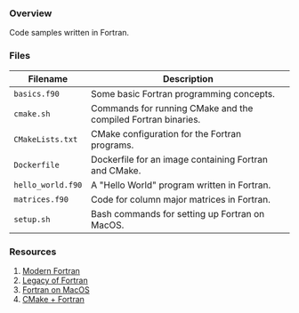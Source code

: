 ### Overview

Code samples written in Fortran.

### Files

| Filename          | Description                                                   |
|-------------------|---------------------------------------------------------------|
| `basics.f90`      | Some basic Fortran programming concepts.                      |
| `cmake.sh`        | Commands for running CMake and the compiled Fortran binaries. |
| `CMakeLists.txt`  | CMake configuration for the Fortran programs.                 |
| `Dockerfile`      | Dockerfile for an image containing Fortran and CMake.         |
| `hello_world.f90` | A "Hello World" program written in Fortran.                   |
| `matrices.f90`    | Code for column major matrices in Fortran.                    |
| `setup.sh`        | Bash commands for setting up Fortran on MacOS.                |

### Resources

1) [Modern Fortran](https://livebook.manning.com/book/modern-fortran/chapter-1/v-11/33)
2) [Legacy of Fortran](https://en.wikipedia.org/wiki/Fortran#Science_and_engineering)
3) [Fortran on MacOS](https://stackoverflow.com/a/37666121)
4) [CMake + Fortran](http://fortranwiki.org/fortran/show/Build+tools#cmake)